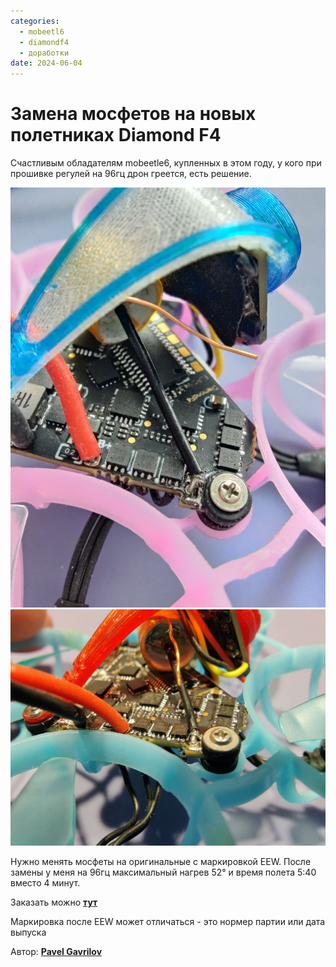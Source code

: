 ```yaml
---
categories:
  - mobeetl6
  - diamondf4
  - доработки
date: 2024-06-04
---
```

# Замена мосфетов на новых полетниках Diamond F4

Счастливым обладателям mobeetle6, купленных в этом году, у кого при прошивке регулей на 96гц дрон греется, есть решение.

![image](photo_2024-06-04_18-22-07.jpg)
![image](photo_2024-06-04_18-24-57.jpg)

Нужно менять мосфеты на оригинальные с маркировкой EEW. После замены у меня на 96гц максимальный нагрев 52° и время полета 5:40 вместо 4 минут.


Заказать можно **[тут](https://sl.aliexpress.ru/p?key=CNuAsun)**

Маркировка после EEW может отличаться - это нормер партии или дата выпуска



Автор: **[Pavel Gavrilov](https://t.me/reeson2003)**